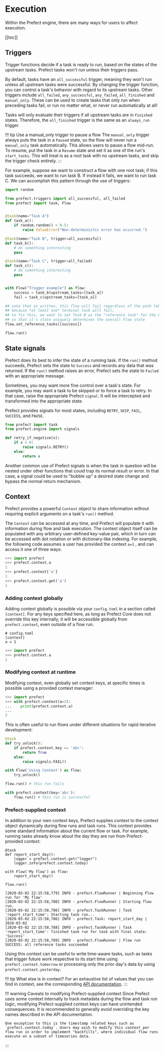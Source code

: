 # Execution

Within the Prefect engine, there are many ways for users to affect execution.

[[toc]]

## Triggers

Trigger functions decide if a task is ready to run, based on the states of the upstream tasks. Prefect tasks won't run unless their triggers pass.

By default, tasks have an `all_successful` trigger, meaning they won't run unless all upstream tasks were successful. By changing the trigger function, you can control a task's behavior with regard to its upstream tasks. Other triggers include `all_failed`, `any_successful`, `any_failed`, `all_finished` and `manual_only`. These can be used to create tasks that only run when preceding tasks fail, or run no matter what, or never run automatically at all!

Tasks will only evaluate their triggers if all upstream tasks are in `Finished` states. Therefore, the `all_finished` trigger is the same as an `always_run` trigger.

!!! tip Use a manual_only trigger to pause a flow
    The `manual_only` trigger always puts the task in a `Paused` state, so the flow will never run a `manual_only` task automatically. This allows users to pause a flow mid-run. To resume, put the task in a `Resume` state and set it as one of the run's `start_tasks`. This will treat is as a root task with no upstream tasks, and skip the trigger check entirely.
:::

For example, suppose we want to construct a flow with one root task; if this task
succeeds, we want to run task B.  If instead it fails, we want to run task C.  We
can accomplish this pattern through the use of triggers:

```python
import random

from prefect.triggers import all_successful, all_failed
from prefect import task, Flow


@task(name="Task A")
def task_a():
    if random.random() > 0.5:
        raise ValueError("Non-deterministic error has occurred.")

@task(name="Task B", trigger=all_successful)
def task_b():
    # do something interesting
    pass

@task(name="Task C", trigger=all_failed)
def task_c():
    # do something interesting
    pass


with Flow("Trigger example") as flow:
    success = task_b(upstream_tasks=[task_a])
    fail = task_c(upstream_tasks=[task_a])

## note that as written, this flow will fail regardless of the path taken
## because *at least one* terminal task will fail;
## to fix this, we want to set Task B as the "reference task" for the Flow
## so that it's state uniquely determines the overall Flow state
flow.set_reference_tasks([success])

flow.run()
```

## State signals

Prefect does its best to infer the state of a running task. If the `run()` method succeeds, Prefect sets the state to `Success` and records any data that was returned. If the `run()` method raises an error, Prefect sets the state to `Failed` with an appropriate message.

Sometimes, you may want more fine control over a task's state. For example, you may want a task to be skipped or to force a task to retry. In that case, raise the appropriate Prefect `signal`. It will be intercepted and transformed into the appropriate state.

Prefect provides signals for most states, including `RETRY`, `SKIP`, `FAIL`, `SUCCESS`, and `PAUSE`.

```python
from prefect import task
from prefect.engine import signals

def retry_if_negative(x):
    if x < 0:
        raise signals.RETRY()
    else:
        return x
```

Another common use of Prefect signals is when the task in question will be nested under other functions that could trap its normal result or error. In that case, a signal could be used to "bubble up" a desired state change and bypass the normal return mechanism.

## Context

Prefect provides a powerful `Context` object to share information without requiring explicit arguments on a task's `run()` method.

The `Context` can be accessed at any time, and Prefect will populate it with information during flow and task execution. The context object itself can be populated with any arbitrary user-defined key-value pair, which in turn can be accessed with dot notation or with dictionary-like indexing. For example, the following code assumes a user has provided the context `a=1` , and can access it one of three ways:

```python
>>> import prefect
>>> prefect.context.a
1
>>> prefect.context['a']
1
>>> prefect.context.get('a')
1
```

### Adding context globally
Adding context globally is possible via your `config.toml` in a section called `[context]`. For any keys specified here, as long as Prefect Core does not override this key internally, it will be accessible globally from `prefect.context`, even outside of a flow run.
```
# config.toml
[context]
a = 1
```

```python
>>> import prefect
>>> prefect.context.a
1
```

### Modifying context at runtime
Modifying context, even globally set context keys, at specific times is possible using a provided context manager:
```python
>>> import prefect
>>> with prefect.context(a=2):
...    print(prefect.context.a)
...
2
```

This is often useful to run flows under different situations for rapid iterative development:

```python
@task
def try_unlock():
    if prefect.context.key == 'abc':
        return True
    else:
        raise signals.FAIL()

with Flow('Using Context') as flow:
    try_unlock()

flow.run() # this run fails

with prefect.context(key='abc'):
    flow.run() # this run is successful
```

### Prefect-supplied context
In addition to your own context keys, Prefect supplies context to the context object dynamically during flow runs and task runs. This context provides some standard information about the current flow or task. For example, running tasks already know about the day they are run from Prefect-provided context:
 
```python{4}
@task
def report_start_day():
    logger = prefect.context.get("logger")
    logger.info(prefect.context.today)

with Flow('My flow') as flow:
	report_start_day()

flow.run()
```
```text{5}
[2020-03-02 22:15:58,779] INFO - prefect.FlowRunner | Beginning Flow run for 'My flow'
[2020-03-02 22:15:58,780] INFO - prefect.FlowRunner | Starting flow run.
[2020-03-02 22:15:58,786] INFO - prefect.TaskRunner | Task 'report_start_time': Starting task run...
[2020-03-02 22:15:58,786] INFO - prefect.Task: report_start_day | 2020-03-02
[2020-03-02 22:15:58,788] INFO - prefect.TaskRunner | Task 'report_start_time': finished task run for task with final state: 'Success'
[2020-03-02 22:15:58,789] INFO - prefect.FlowRunner | Flow run SUCCESS: all reference tasks succeeded
```
Using this context can be useful to write time-aware tasks, such as tasks that trigger future work respective to its start time using `prefect.context.tomorrow` or processing only the prior day's data by using `prefect.context.yesterday`.

!!! tip What else is in context?
    For an exhaustive list of values that you can find in context, see the corresponding [API documentation](../../api/latest/utilities/context.html).
:::

!!! warning Caveats to modifying Prefect-supplied context
    Since Prefect uses some context internally to track metadata during the flow and task run logic, modifying Prefect-supplied context keys can have unintended consequences. It is recommended to generally avoid overriding the key names described in the API documentation.

    One exception to this is the timestamp related keys such as `prefect.context.today`. Users may wish to modify this context per flow run in order to implement "backfills", where individual flow runs execute on a subset of timeseries data.
:::
